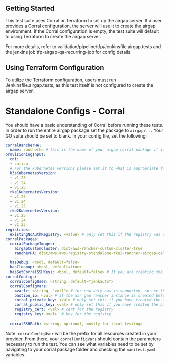 ## Getting Started
This test suite uses Corral or Terraform to set up the airgap server. If a user provides a Corral configuration, the server will use it to create the airgap environment. If the Corral configuration is empty, the test suite will default to using Terraform to create the airgap server.

For more details, refer to validation/pipeline/tfp/Jenkinsfile.airgap.tests and the jenkins job tfp-airgap-qa-recurring-job for config details.

## Using Terraform Configuration
To utilize the Terraform configuration, users must run Jenkinsfile.airgap.tests, as this test itself is not configured to create the airgap server.


# Standalone Configs - Corral

You should have a basic understanding of Corral before running these tests. In order to run the entire airgap package set the package to `airgap/...` Your GO suite should be set to blank. 
In your config file, set the following:
```yaml
corralRancherHA:
  name: rancherha # this is the name of your aigap corral package if it hasn't been created beforehand
provisioningInput:
  cni:
  - calico
  # For the kubernetes versions please set it to what is appropriate for that release check
  k3sKubernetesVersion:
  - v1.23
  - v1.24
  - v1.25
  rke1KubernetesVersion:
  - v1.23
  - v1.24
  - v1.25
  rke2KubernetesVersion:
  - v1.25
  - v1.24
  - v1.23
registries:
  existingNoAuthRegistry: <value> # only set this if the registry was created beforehand just do `corral vars <corral> registry_fqdn` to get the registry hostname 
corralPackages:
  corralPackageImages:
    airgapCustomCluster: dist/aws-rancher-custom-cluster-true
    rancherHA: dist/aws-aws-registry-standalone-rke2-rancher-airgap-calico-true-2.15.1-1.8.0 # the name of the corral rancher is configurable with config entry above
    ...
  hasDebug: <bool, default=false>
  hasCleanup: <bool, default=true>
  hasSetCorralSSHKeys: <bool, default=false> # If you are creating the airgap rancher instance in the same test run, please set this to true so then the air gap cluster can communicate with the rancher instance. If the rancher instance was created beforehand this boolean is ignored.
corralConfigs:
  corralConfigUser: <string, default="jenkauto">
  corralConfigVars:
    <var1>: <string, "val1"> # for now only aws is supported, so use the appropriate aws vars
    bastion_ip: <val> # if the air gap rancher instance is created beforehand (not in the same job) set this to the registry public IP, otherwise it is automatically done in the job.
    corral_private_key: <val> # only set this if you have created the airgap rancher instance beforehand. By doing `corral vars <corral> corral_private_key`
    corral_public_key: <val> # only set this if you have created the airgap rancher instance beforehand. By doing `corral vars <corral> corral_private_key`
    registry_cert: <val> # cert for the registry
    registry_key: <val>  # key for the registry
    ...
  corralSSHPath: <string, optional, mostly for local testing>
```
Note: `corralConfigUser` will be the prefix for all resources created in your provider. 
From there, your `corralConfigVars` should contain the parameters necessary to run the test. You can see what variables need to be set by navigating to your corral package folder and checking the `manifest.yaml` variables.

